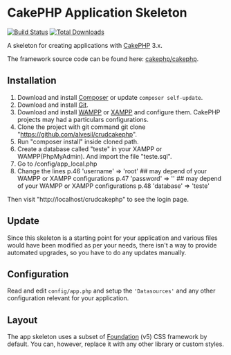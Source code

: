 # CakePHP Application Skeleton

[![Build Status](https://img.shields.io/travis/cakephp/app/master.svg?style=flat-square)](https://travis-ci.org/cakephp/app)
[![Total Downloads](https://img.shields.io/packagist/dt/cakephp/app.svg?style=flat-square)](https://packagist.org/packages/cakephp/app)

A skeleton for creating applications with [CakePHP](https://cakephp.org) 3.x.

The framework source code can be found here: [cakephp/cakephp](https://github.com/cakephp/cakephp).

## Installation

1. Download and install [Composer](https://getcomposer.org/doc/00-intro.md) or update `composer self-update`.
2. Download and install [Git](https://git-scm.com/downloads).
3. Download and install [WAMPP](https://www.wampserver.com/en/) or [XAMPP](https://www.apachefriends.org/download.html) and configure them. CakePHP projects may had a particulars configurations.
4. Clone the project with git command git clone "https://github.com/alvesil/crudcakephp".
5. Run "composer install" inside cloned path.
6. Create a database called "teste" in your XAMPP or WAMPP(PhpMyAdmin). And import the file "teste.sql".
7. Go to <Cloned PATH>/config/app_local.php
8. Change the lines 
    p.46 'username' => 'root' ## may depend of your WAMPP or XAMPP configurations
    p.47 'password' => '' ## may depend of your WAMPP or XAMPP configurations
    p.48 'database' => 'teste'

Then visit "http://localhost/crudcakephp" to see the login page.

## Update

Since this skeleton is a starting point for your application and various files
would have been modified as per your needs, there isn't a way to provide
automated upgrades, so you have to do any updates manually.

## Configuration

Read and edit `config/app.php` and setup the `'Datasources'` and any other
configuration relevant for your application.

## Layout

The app skeleton uses a subset of [Foundation](http://foundation.zurb.com/) (v5) CSS
framework by default. You can, however, replace it with any other library or
custom styles.
